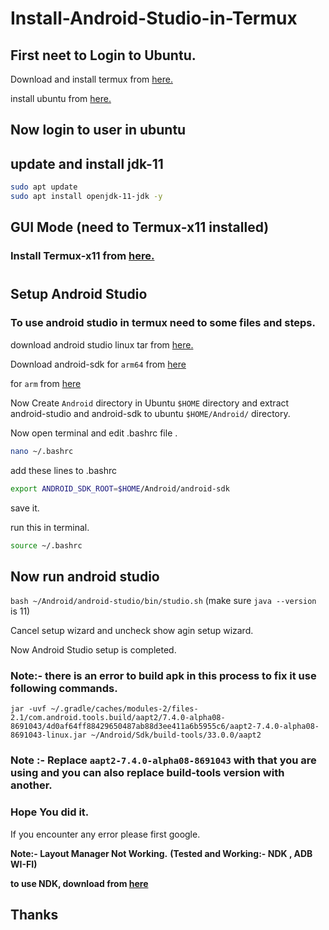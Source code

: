 # Install-Android-Studio-in-Termux

## First neet to Login to Ubuntu.

Download and install termux from [here.](https://github.com/termux/termux-app/releases)

install ubuntu from [here.](install-ubuntu-on-termux.md)

## Now login to user in ubuntu

## update and install jdk-11

```bash
sudo apt update
sudo apt install openjdk-11-jdk -y
```
## GUI Mode (need to Termux-x11 installed) 
### Install Termux-x11 from [here.](install-termux-x11.md)

#
## Setup Android Studio

### To use android studio in termux need to some files and steps.

download android studio linux tar from [here.](https://developer.android.com/studio)


Download android-sdk for `arm64` from [here](
https://github.com/itsaky/androidide-build-tools/releases/download/v33.0.1/android-sdk-33.0.1-aarch64.tar.xz)

for `arm` from [here](
https://github.com/itsaky/androidide-build-tools/releases/download/v33.0.1/android-sdk-33.0.1-arm.tar.xz)


Now Create `Android` directory in Ubuntu `$HOME` directory
and extract android-studio and android-sdk to ubuntu `$HOME/Android/` directory.


Now open terminal and edit .bashrc file .
```bash
nano ~/.bashrc
```
add these lines to .bashrc

```bash
export ANDROID_SDK_ROOT=$HOME/Android/android-sdk
```
save it.

run this in terminal.
```bash 
source ~/.bashrc
```
## Now run android studio 

`bash ~/Android/android-studio/bin/studio.sh`
(make sure `java --version` is 11)

Cancel setup wizard and uncheck show agin setup wizard.

Now Android Studio setup is completed.

### Note:- there is an error to build apk in this process to fix it use following commands.
```
jar -uvf ~/.gradle/caches/modules-2/files-2.1/com.android.tools.build/aapt2/7.4.0-alpha08-8691043/4d0af64ff88429650487ab88d3ee411a6b5955c6/aapt2-7.4.0-alpha08-8691043-linux.jar ~/Android/Sdk/build-tools/33.0.0/aapt2
```
### Note :- Replace `aapt2-7.4.0-alpha08-8691043` with that you are using and you can also replace build-tools version with another.


### Hope You did it.

If you encounter any error please first google.

**Note:- Layout Manager Not Working.**
**(Tested and Working:- NDK , ADB WI-FI)**

**to use NDK, download from [here](https://github.com/Lzhiyong/termux-ndk/releases)**

## Thanks
